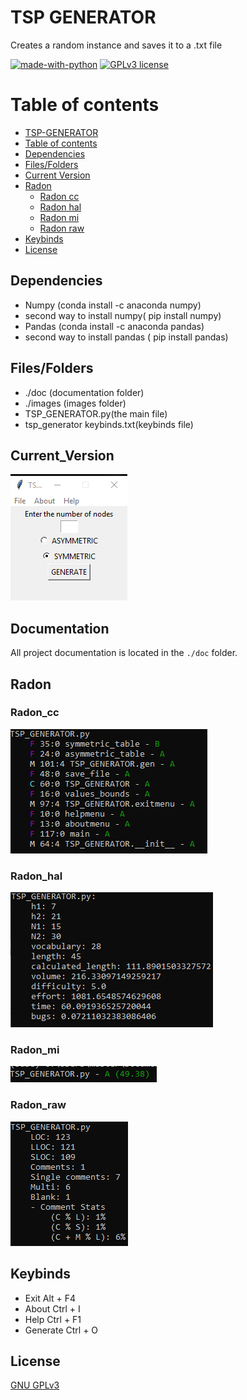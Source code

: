 # TSP GENERATOR 
Creates a random instance and saves it to a .txt file

[![made-with-python](https://img.shields.io/badge/Made%20with-Python-1f425f.svg)](https://www.python.org/) [![GPLv3 license](https://img.shields.io/badge/License-GPLv3-blue.svg)](http://perso.crans.org/besson/LICENSE.html)

# Table of contents

<!--ts-->
  * [TSP-GENERATOR](#TSP-GENERATOR)
  * [Table of contents](#Table_of_contents)
  * [Dependencies](#Dependencies)
  * [Files/Folders](#Files/Folders)
  * [Current Version](#Current_Version)
  * [Radon](#Radon)
    * [Radon cc](#Radon_cc)
    * [Radon hal](#Radon_hal)
    * [Radon mi](#Radon_mi)
    * [Radon raw](#Radon_raw)
  * [Keybinds](#Keybinds)
  * [License](#License)
<!--ts-->


## Dependencies

 <ul>
  <li> Numpy (conda install -c anaconda numpy) </li>
  <li> second way to install numpy( pip install numpy) </li>
  <li> Pandas (conda install -c anaconda pandas) </li>
  <li> second way to install pandas ( pip install pandas) </li>
</ul>

## Files/Folders

<ul>
 <li> ./doc (documentation folder) </li>
 <li> ./images (images folder) </li>
 <li> TSP_GENERATOR.py(the main file) </li>
 <li> tsp_generator keybinds.txt(keybinds file) </li>
</ul>


## Current_Version

<p><img src ="images/tsp generator.png" title = "TSP Generator Version"/> </p>


## Documentation

All project documentation is located in the `./doc`  folder.

## Radon

### Radon_cc

<p><img src="images/TSP_GENERATOR RADON CC.png" title="TSP_GENERATOR RADON CC"/> </p>

### Radon_hal

<p><img src="images/TSP_GENERATOR RADON HAL.png" title="TSP_GENERATOR RADON HAL"/></p>

### Radon_mi

<p><img src="images/TSP_GENERATOR RADON MI.png" title="TSP_GENERATOR RADON MI"/></p>

### Radon_raw

<p><img src="images/TSP_GENERATOR RADON RAW.png" title="TSP_GENERATOR RADON RAW"/></p>

## Keybinds

<ul>
<li> Exit Alt + F4 </li>
<li> About Ctrl + I </li>
<li> Help Ctrl + F1 </li>
<li> Generate Ctrl + O </li>
</ul>

## License
[GNU GPLv3](https://choosealicense.com/licenses/gpl-3.0/)
